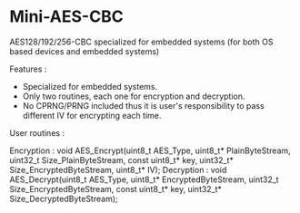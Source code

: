 # Mini-AES-CBC
AES128/192/256-CBC specialized for embedded systems (for both OS based devices and embedded systems)

Features : 
* Specialized for embedded systems.
* Only two routines, each one for encryption and decryption.
* No CPRNG/PRNG included thus it is user's responsibility to pass different IV for encrypting each time.


User routines :

Encryption : void AES_Encrypt(uint8_t AES_Type, uint8_t* PlainByteStream, uint32_t Size_PlainByteStream, const uint8_t* key, uint32_t* Size_EncryptedByteStream, uint8_t* IV);
Decryption : void AES_Decrypt(uint8_t AES_Type, uint8_t* EncryptedByteStream, uint32_t Size_EncryptedByteStream, const uint8_t* key, uint32_t* Size_DecryptedByteStream);
